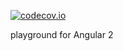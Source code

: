 [![codecov.io](https://codecov.io/github/oartyshko/playground/coverage.svg?branch=master)](https://codecov.io/github/oartyshko/playground?branch=master)

playground for Angular 2
